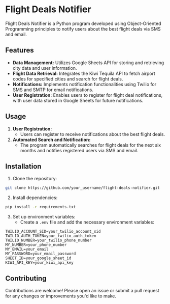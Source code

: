 # Flight Deals Notifier

Flight Deals Notifier is a Python program developed using Object-Oriented Programming principles to notify users about the best flight deals via SMS and email.

## Features

- **Data Management:** Utilizes Google Sheets API for storing and retrieving city data and user information.
- **Flight Data Retrieval:** Integrates the Kiwi Tequila API to fetch airport codes for specified cities and search for flight deals.
- **Notifications:** Implements notification functionalities using Twilio for SMS and SMTP for email notifications.
- **User Registration:** Enables users to register for flight deal notifications, with user data stored in Google Sheets for future notifications.

## Usage

1. **User Registration:**
   - Users can register to receive notifications about the best flight deals.
2. **Automated Search and Notification:**
   - The program automatically searches for flight deals for the next six months and notifies registered users via SMS and email.

## Installation

1. Clone the repository:

```bash
git clone https://github.com/your_username/flight-deals-notifier.git
```

2. Install dependencies:

```bash
pip install -r requirements.txt
```

3. Set up environment variables:
   - Create a `.env` file and add the necessary environment variables:

```
TWILIO_ACCOUNT_SID=your_twilio_account_sid
TWILIO_AUTH_TOKEN=your_twilio_auth_token
TWILIO_NUMBER=your_twilio_phone_number
MY_NUMBER=your_phone_number
MY_EMAIL=your_email
MY_PASSWORD=your_email_password
SHEET_ID=your_google_sheet_id
KIWI_API_KEY=your_kiwi_api_key
```

## Contributing

Contributions are welcome! Please open an issue or submit a pull request for any changes or improvements you'd like to make.
